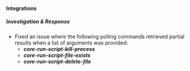
#### Integrations

##### Investigation & Response

- Fixed an issue where the following polling commands retrieved partial results when a list of arguments was provided: 
  - ***core-run-script-kill-process***
  - ***core-run-script-file-exists***
  - ***core-run-script-delete-file***